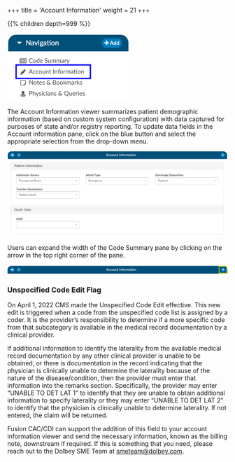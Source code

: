 +++
title = 'Account Information'
weight = 21
+++


{{% children depth=999 %}}

![Account Info Viewer](AccountInfo.png)

The Account Information viewer summarizes patient demographic information (based on custom system configuration) with data captured for purposes of state and/or registry reporting. To update data fields in the Account information pane, click on the blue button and select the appropriate selection from the drop-down menu.

![Account Information Viewer](AccountInformationViewer.png)

Users can expand the width of the Code Summary pane by clicking on the arrow in the top right corner of the pane. 

![Account Information Banner](AccountInformationBanner.png)



### Unspecified Code Edit Flag

On April 1, 2022 CMS made the Unspecified Code Edit effective. This new edit is triggered when a code from the unspecified code list is assigned by a coder. It is the provider’s responsibility to determine if a more specific code from that subcategory is available in the medical record documentation by a clinical provider. 

If additional information to identify the laterality from the available medical record documentation by any other clinical provider is unable to be obtained, or there is documentation in the record indicating that the physician is clinically unable to determine the laterality because of the nature of the disease/condition, then the provider must enter that information into the remarks section. 
Specifically, the provider may enter “UNABLE TO DET LAT 1” to identify that they are unable to obtain additional information to specify laterality or they may enter “UNABLE TO DET LAT 2” to identify that the physician is clinically unable to determine laterality. If not entered, the claim will be returned.

Fusion CAC/CDI can support the addition of this field to your account information viewer and send the necessary information, known as the billing note, downstream if required. If this is something that you need, please reach out to the Dolbey SME Team at smeteam@dolbey.com. 